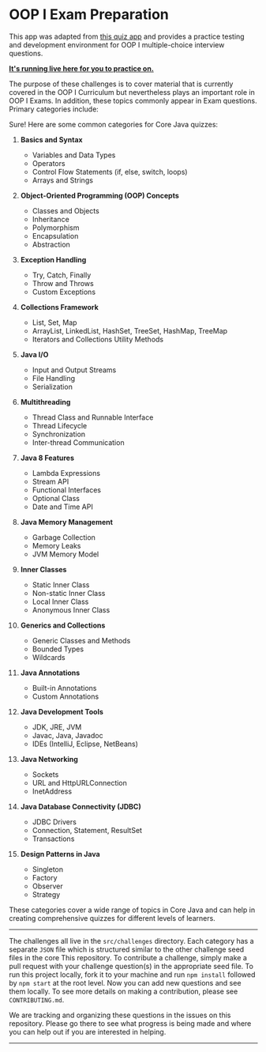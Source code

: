# OOP I Exam Preparation

This app was adapted from [this quiz app](https://github.com/bonham000/react-quiz-app) and provides a practice testing and development environment for OOP I multiple-choice interview questions.

**[It's running live here for you to practice on.](https://mcq-kappa.vercel.app/)**

The purpose of these challenges is to cover material that is currently covered in the OOP I Curriculum but nevertheless plays an important role in OOP I Exams. In addition, these topics commonly appear in Exam questions. Primary categories include:

Sure! Here are some common categories for Core Java quizzes:

1. **Basics and Syntax**
   - Variables and Data Types
   - Operators
   - Control Flow Statements (if, else, switch, loops)
   - Arrays and Strings

2. **Object-Oriented Programming (OOP) Concepts**
   - Classes and Objects
   - Inheritance
   - Polymorphism
   - Encapsulation
   - Abstraction

3. **Exception Handling**
   - Try, Catch, Finally
   - Throw and Throws
   - Custom Exceptions

4. **Collections Framework**
   - List, Set, Map
   - ArrayList, LinkedList, HashSet, TreeSet, HashMap, TreeMap
   - Iterators and Collections Utility Methods

5. **Java I/O**
   - Input and Output Streams
   - File Handling
   - Serialization

6. **Multithreading**
   - Thread Class and Runnable Interface
   - Thread Lifecycle
   - Synchronization
   - Inter-thread Communication

7. **Java 8 Features**
   - Lambda Expressions
   - Stream API
   - Functional Interfaces
   - Optional Class
   - Date and Time API

8. **Java Memory Management**
   - Garbage Collection
   - Memory Leaks
   - JVM Memory Model

9. **Inner Classes**
   - Static Inner Class
   - Non-static Inner Class
   - Local Inner Class
   - Anonymous Inner Class

10. **Generics and Collections**
    - Generic Classes and Methods
    - Bounded Types
    - Wildcards

11. **Java Annotations**
    - Built-in Annotations
    - Custom Annotations

12. **Java Development Tools**
    - JDK, JRE, JVM
    - Javac, Java, Javadoc
    - IDEs (IntelliJ, Eclipse, NetBeans)

13. **Java Networking**
    - Sockets
    - URL and HttpURLConnection
    - InetAddress

14. **Java Database Connectivity (JDBC)**
    - JDBC Drivers
    - Connection, Statement, ResultSet
    - Transactions

15. **Design Patterns in Java**
    - Singleton
    - Factory
    - Observer
    - Strategy

These categories cover a wide range of topics in Core Java and can help in creating comprehensive quizzes for different levels of learners.

---

The challenges all live in the `src/challenges` directory. Each category has a separate `JSON` file which is structured similar to the other challenge seed files in the core This repository. To contribute a challenge, simply make a pull request with your challenge question(s) in the appropriate seed file. To run this project locally, fork it to your machine and run `npm install` followed by `npm start` at the root level. Now you can add new questions and see them locally. To see more details on making a contribution, please see `CONTRIBUTING.md`.

We are tracking and organizing these questions in the issues on this repository. Please go there to see what progress is being made and where you can help out if you are interested in helping.

---

